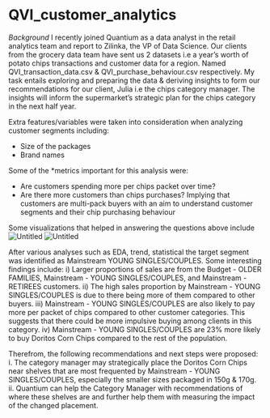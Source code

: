 # QVI_customer_analytics
*Background*
I recently joined Quantium as a data analyst in the retail analytics team and report to Zilinka, the VP of Data Science. 
Our clients from the grocery data team have sent us 2 datasets i.e a year’s worth of potato chips transactions and customer data for a region. Named QVI_transaction_data.csv & QVI_purchase_behaviour.csv respectively. My task entails exploring and preparing the data & deriving insights to form our recommendations for our client, Julia i.e the chips category manager. The insights will inform the supermarket’s strategic plan for the chips category in the next half year.

Extra features/variables were taken into consideration when analyzing customer segments including:
-	Size of the packages
-	Brand names

Some of the *metrics important for this analysis were:
-	Are customers spending more per chips packet over time?
-	Are there more customers than chips purchases? Implying that customers are multi-pack buyers
with an aim to understand customer segments and their chip purchasing behaviour

Some visualizations that helped in answering the questions above include
![Untitled](https://github.com/Benazir023/QVI_customer_analytics/assets/123881327/db70e7fd-9f68-45b1-9cd2-671b0391e34a)
![Untitled](https://github.com/Benazir023/QVI_customer_analytics/assets/123881327/d18e3519-8cd9-4d16-b922-92ab0540784e)

After various analyses such as EDA, trend, statistical the target segment was identified as Mainstream YOUNG SINGLES/COUPLES. Some interesting findings include:
i)	Larger proportions of sales are from the Budget - OLDER FAMILIES, Mainstream - YOUNG SINGLES/COUPLES, and Mainstream - RETIREES customers. 
ii)	The high sales proportion by Mainstream - YOUNG SINGLES/COUPLES is due to there being more of them compared to other buyers. 
iii)	Mainstream - YOUNG SINGLES/COUPLES are also likely to pay more per packet of chips compared to other customer categories. This suggests that there could be more impulsive buying among clients in this category. 
iv)	Mainstream - YOUNG SINGLES/COUPLES are 23% more likely to buy Doritos Corn Chips compared to the rest of the population.

Therefrom, the following recommendations and next steps were proposed:
i.	The category manager may strategically place the Doritos Corn Chips near shelves that are most frequented by Mainstream - YOUNG SINGLES/COUPLES, especially the smaller sizes packaged in 150g & 170g.
ii.	Quantium can help the Category Manager with recommendations of where these shelves are and further help them with measuring the impact of the changed placement.

